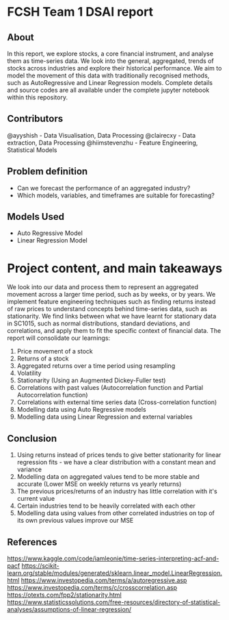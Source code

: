 # FCSH Team 1 DSAI report

## About

In this report, we explore stocks, a core financial instrument, and analyse them as time-series data. We look into the general, aggregated, trends of stocks across industries and explore their historical performance. We aim to model the movement of this data with traditionally recognised methods, such as AutoRegressive and Linear Regression models. Complete details and source codes are all available under the complete jupyter notebook within this repository.

## Contributors

@ayyshish - Data Visualisation, Data Processing
@clairecxy - Data extraction, Data Processing
@hiimstevenzhu - Feature Engineering, Statistical Models

## Problem definition

- Can we forecast the performance of an aggregated industry?
- Which models, variables, and timeframes are suitable for forecasting?

## Models Used

- Auto Regressive Model
- Linear Regression Model

# Project content, and main takeaways

We look into our data and process them to represent an aggregated movement across a larger time period, such as by weeks, or by years. We implement feature engineering techniques such as finding returns instead of raw prices to understand concepts behind time-series data, such as stationarity. We find links between what we have learnt for stationary data in SC1015, such as normal distributions, standard deviations, and correlations, and apply them to fit the specific context of financial data. The report will consolidate our learnings:

1. Price movement of a stock
2. Returns of a stock
3. Aggregated returns over a time period using resampling
4. Volatility
5. Stationarity (Using an Augmented Dickey-Fuller test)
6. Correlations with past values (Autocorrelation function and Partial Autocorrelation function)
7. Correlations with external time series data (Cross-correlation function)
8. Modelling data using Auto Regressive models
9. Modelling data using Linear Regression and external variables

## Conclusion

1. Using returns instead of prices tends to give better stationarity for linear regression fits - we have a clear distribution with a constant mean and variance
2. Modelling data on aggregated values tend to be more stable and accurate (Lower MSE on weekly returns vs yearly returns)
3. The previous prices/returns of an industry has little correlation with it's current value
4. Certain industries tend to be heavily correlated with each other
5. Modelling data using values from other correlated industries on top of its own previous values improve our MSE

## References

https://www.kaggle.com/code/iamleonie/time-series-interpreting-acf-and-pacf
https://scikit-learn.org/stable/modules/generated/sklearn.linear_model.LinearRegression.html
https://www.investopedia.com/terms/a/autoregressive.asp
https://www.investopedia.com/terms/c/crosscorrelation.asp
https://otexts.com/fpp2/stationarity.html
https://www.statisticssolutions.com/free-resources/directory-of-statistical-analyses/assumptions-of-linear-regression/
